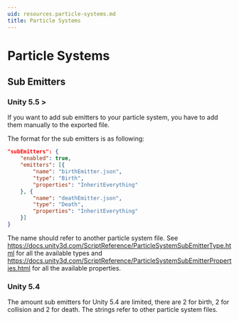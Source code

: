 ```yaml
---
uid: resources.particle-systems.md
title: Particle Systems
---
```


# Particle Systems

## Sub Emitters

### Unity 5.5 >

If you want to add sub emitters to your particle system, you have to add them manually to the exported file. 

The format for the sub emitters is as following:
``` json
"subEmitters": {
	"enabled": true,
	"emitters": [{
		"name": "birthEmitter.json",
		"type": "Birth",
		"properties": "InheritEverything"
	}, {
		"name": "deathEmitter.json",
		"type": "Death",
		"properties": "InheritEverything"
	}]
}
```
The name should refer to another particle system file.
See https://docs.unity3d.com/ScriptReference/ParticleSystemSubEmitterType.html for all the available types and https://docs.unity3d.com/ScriptReference/ParticleSystemSubEmitterProperties.html for all the available properties.

### Unity 5.4

The amount sub emitters for Unity 5.4 are limited, there are 2 for birth, 2 for collision and 2 for death. The strings refer to other particle system files.